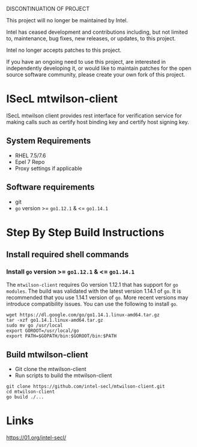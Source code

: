 DISCONTINUATION OF PROJECT

This project will no longer be maintained by Intel.

Intel has ceased development and contributions including, but not limited to, maintenance, bug fixes, new releases, or updates, to this project.  

Intel no longer accepts patches to this project.

If you have an ongoing need to use this project, are interested in independently developing it, or would like to maintain patches for the open source software community, please create your own fork of this project.  
# ISecL mtwilson-client
ISecL mtwilson client provides rest interface for verification service for making calls such as certify host binding key and certify host signing key.

## System Requirements
- RHEL 7.5/7.6
- Epel 7 Repo
- Proxy settings if applicable

## Software requirements
- git
- `go` version >= `go1.12.1` & <= `go1.14.1`

# Step By Step Build Instructions

## Install required shell commands

### Install `go` version >= `go1.12.1` & <= `go1.14.1`
The `mtwilson-client` requires Go version 1.12.1 that has support for `go modules`. The build was validated with the latest version 1.14.1 of `go`. It is recommended that you use 1.14.1 version of `go`. More recent versions may introduce compatibility issues. You can use the following to install `go`.
```shell
wget https://dl.google.com/go/go1.14.1.linux-amd64.tar.gz
tar -xzf go1.14.1.linux-amd64.tar.gz
sudo mv go /usr/local
export GOROOT=/usr/local/go
export PATH=$GOPATH/bin:$GOROOT/bin:$PATH
```

## Build  mtwilson-client

- Git clone the mtwilson-client
- Run scripts to build the mtwilson-client

```shell
git clone https://github.com/intel-secl/mtwilson-client.git
cd mtwilson-client
go build ./...
```

# Links
https://01.org/intel-secl/
